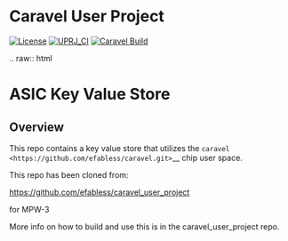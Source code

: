 # Caravel User Project

[![License](https://img.shields.io/badge/License-Apache%202.0-blue.svg)](https://opensource.org/licenses/Apache-2.0) [![UPRJ_CI](https://github.com/efabless/caravel_project_example/actions/workflows/user_project_ci.yml/badge.svg)](https://github.com/efabless/caravel_project_example/actions/workflows/user_project_ci.yml) [![Caravel Build](https://github.com/efabless/caravel_project_example/actions/workflows/caravel_build.yml/badge.svg)](https://github.com/efabless/caravel_project_example/actions/workflows/caravel_build.yml)

.. raw:: html

   <!---
   # SPDX-FileCopyrightText: 2020 Efabless Corporation
   #
   # Licensed under the Apache License, Version 2.0 (the "License");
   # you may not use this file except in compliance with the License.
   # You may obtain a copy of the License at
   #
   #      http://www.apache.org/licenses/LICENSE-2.0
   #
   # Unless required by applicable law or agreed to in writing, software
   # distributed under the License is distributed on an "AS IS" BASIS,
   # WITHOUT WARRANTIES OR CONDITIONS OF ANY KIND, either express or implied.
   # See the License for the specific language governing permissions and
   # limitations under the License.
   #
   # SPDX-License-Identifier: Apache-2.0
   -->

ASIC Key Value Store
====================

Overview
-----------------
This repo contains a key value store that utilizes the
`caravel <https://github.com/efabless/caravel.git>`__ chip user space.

This repo has been cloned from: 

https://github.com/efabless/caravel_user_project

for MPW-3

More info on how to build and use this is in the caravel_user_project repo.

